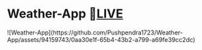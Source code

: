 <h1>Weather-App 🔴<a href="https://pushpendra1723.github.io/Weather-App/">LIVE</a></h1>
![Weather-App](https://github.com/Pushpendra1723/Weather-App/assets/94159743/0aa30e1f-65b4-43b2-a799-a69fe39cc2dc)
